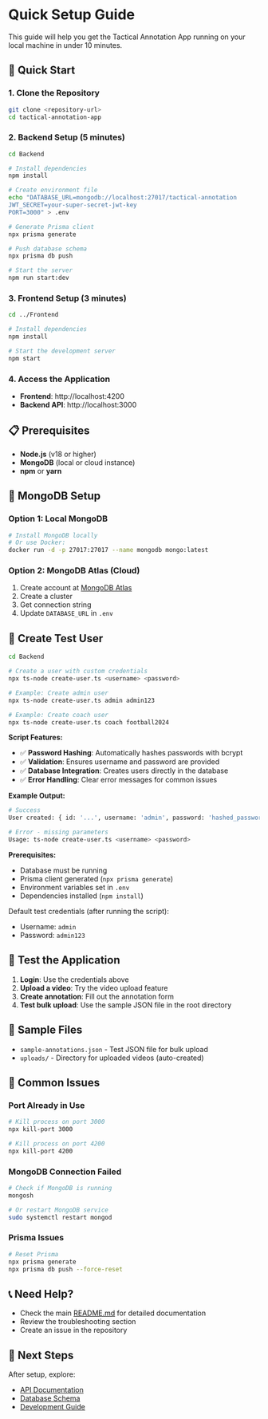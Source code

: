 # Quick Setup Guide

This guide will help you get the Tactical Annotation App running on your local machine in under 10 minutes.

## 🚀 Quick Start

### 1. Clone the Repository
```bash
git clone <repository-url>
cd tactical-annotation-app
```

### 2. Backend Setup (5 minutes)

```bash
cd Backend

# Install dependencies
npm install

# Create environment file
echo "DATABASE_URL=mongodb://localhost:27017/tactical-annotation
JWT_SECRET=your-super-secret-jwt-key
PORT=3000" > .env

# Generate Prisma client
npx prisma generate

# Push database schema
npx prisma db push

# Start the server
npm run start:dev
```

### 3. Frontend Setup (3 minutes)

```bash
cd ../Frontend

# Install dependencies
npm install

# Start the development server
npm start
```

### 4. Access the Application

- **Frontend**: http://localhost:4200
- **Backend API**: http://localhost:3000

## 📋 Prerequisites

- **Node.js** (v18 or higher)
- **MongoDB** (local or cloud instance)
- **npm** or **yarn**

## 🔧 MongoDB Setup

### Option 1: Local MongoDB
```bash
# Install MongoDB locally
# Or use Docker:
docker run -d -p 27017:27017 --name mongodb mongo:latest
```

### Option 2: MongoDB Atlas (Cloud)
1. Create account at [MongoDB Atlas](https://www.mongodb.com/atlas)
2. Create a cluster
3. Get connection string
4. Update `DATABASE_URL` in `.env`

## 👤 Create Test User

```bash
cd Backend

# Create a user with custom credentials
npx ts-node create-user.ts <username> <password>

# Example: Create admin user
npx ts-node create-user.ts admin admin123

# Example: Create coach user
npx ts-node create-user.ts coach football2024
```

**Script Features:**
- ✅ **Password Hashing**: Automatically hashes passwords with bcrypt
- ✅ **Validation**: Ensures username and password are provided
- ✅ **Database Integration**: Creates users directly in the database
- ✅ **Error Handling**: Clear error messages for common issues

**Example Output:**
```bash
# Success
User created: { id: '...', username: 'admin', password: 'hashed_password' }

# Error - missing parameters
Usage: ts-node create-user.ts <username> <password>
```

**Prerequisites:**
- Database must be running
- Prisma client generated (`npx prisma generate`)
- Environment variables set in `.env`
- Dependencies installed (`npm install`)

Default test credentials (after running the script):
- Username: `admin`
- Password: `admin123`

## 🧪 Test the Application

1. **Login**: Use the credentials above
2. **Upload a video**: Try the video upload feature
3. **Create annotation**: Fill out the annotation form
4. **Test bulk upload**: Use the sample JSON file in the root directory

## 📁 Sample Files

- `sample-annotations.json` - Test JSON file for bulk upload
- `uploads/` - Directory for uploaded videos (auto-created)

## 🐛 Common Issues

### Port Already in Use
```bash
# Kill process on port 3000
npx kill-port 3000

# Kill process on port 4200
npx kill-port 4200
```

### MongoDB Connection Failed
```bash
# Check if MongoDB is running
mongosh

# Or restart MongoDB service
sudo systemctl restart mongod
```

### Prisma Issues
```bash
# Reset Prisma
npx prisma generate
npx prisma db push --force-reset
```

## 📞 Need Help?

- Check the main [README.md](README.md) for detailed documentation
- Review the troubleshooting section
- Create an issue in the repository

## 🎯 Next Steps

After setup, explore:
- [API Documentation](README.md#api-documentation)
- [Database Schema](README.md#database-schema)
- [Development Guide](README.md#development) 